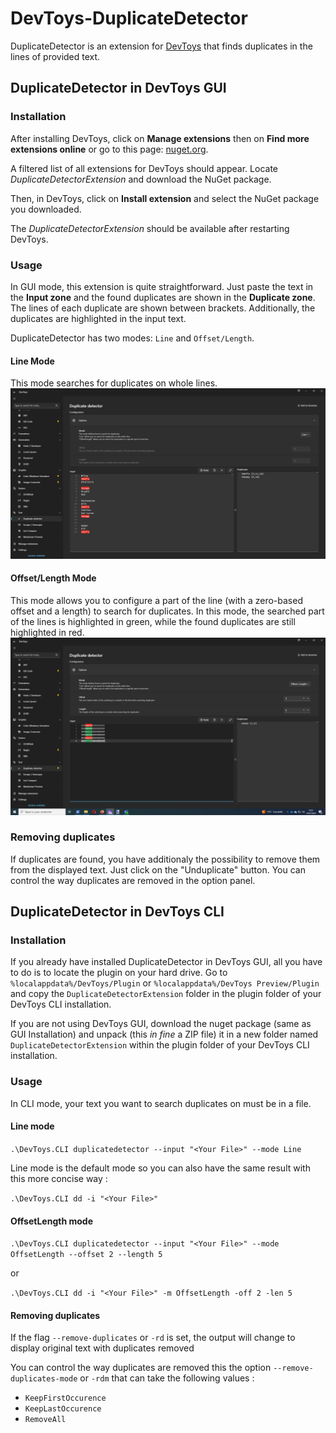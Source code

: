 # DevToys-DuplicateDetector

DuplicateDetector is an extension for [DevToys](https://devtoys.app/) that finds duplicates in the lines of provided text.


## DuplicateDetector in DevToys GUI

### Installation

After installing DevToys, click on **Manage extensions** then on **Find more extensions online** or go to this page: [nuget.org](https://www.nuget.org/packages?q=Tags%3A%22devtoys-app%22).

A filtered list of all extensions for DevToys should appear. Locate *DuplicateDetectorExtension* and download the NuGet package.

Then, in DevToys, click on **Install extension** and select the NuGet package you downloaded.

The *DuplicateDetectorExtension* should be available after restarting DevToys.

### Usage

In GUI mode, this extension is quite straightforward. Just paste the text in the **Input zone** and the found duplicates are shown in the **Duplicate zone**. The lines of each duplicate are shown between brackets.
Additionally, the duplicates are highlighted in the input text.

DuplicateDetector has two modes: `Line` and `Offset/Length`.

#### Line Mode

This mode searches for duplicates on whole lines.
![LineMode](doc/dde-doc-mode-line.png)

#### Offset/Length Mode

This mode allows you to configure a part of the line (with a zero-based offset and a length) to search for duplicates. In this mode, the searched part of the lines is highlighted in green, while the found duplicates are still highlighted in red.
![OffsetLengthMode](doc/dde-doc-mode-offsetlength.png)

### Removing duplicates
If duplicates are found, you have additionaly the possibility to remove them from the displayed text. Just click on the "Unduplicate" button.
You can control the way duplicates are removed in the option panel.

## DuplicateDetector in DevToys CLI 

### Installation
If you already have installed DuplicateDetector in DevToys GUI, all you have to do is to locate the plugin on your hard drive. Go to  `%localappdata%/DevToys/Plugin` or `%localappdata%/DevToys Preview/Plugin` and copy the `DuplicateDetectorExtension` folder in the plugin folder of your DevToys CLI installation.

If you are not using DevToys GUI, download the nuget package (same as GUI Installation) and unpack (this *in fine* a ZIP file) it in a new folder named `DuplicateDetectorExtension` within the plugin folder of your DevToys CLI installation.

### Usage

In CLI mode, your text you want to search duplicates on must be in a file.

#### Line mode 

`.\DevToys.CLI duplicatedetector --input "<Your File>" --mode Line`

Line mode is the default mode so you can also have the same result with this more concise way :

`.\DevToys.CLI dd -i "<Your File>"`

#### OffsetLength mode

`.\DevToys.CLI duplicatedetector --input "<Your File>" --mode OffsetLength --offset 2 --length 5`

or

`.\DevToys.CLI dd -i "<Your File>" -m OffsetLength -off 2 -len 5`

#### Removing duplicates

If the flag `--remove-duplicates` or `-rd` is set, the output will change to display original text with duplicates removed

You can control the way duplicates are removed this the option `--remove-duplicates-mode` or `-rdm` that can take the following values :
- `KeepFirstOccurence`
- `KeepLastOccurence`
- `RemoveAll`
